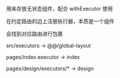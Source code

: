 用来存放无状态组件，配合 withExecutor 使用

在约定路由的边上注册执行器，本质是一个组件

会找到对应路由进行包裹

src/executors -> @@/global-layout

pages/index.executor -> index

pages/design/executors/* -> design